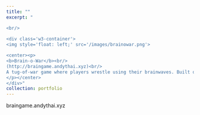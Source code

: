 ```yaml
---
title: ""
excerpt: "  

<br/>  
  
<div class='w3-container'>
<img style='float: left;' src='/images/brainowar.png'>

<center><p>
<b>Brain-o-War</b><br/>
(http://braingame.andythai.xyz)<br/>
A tug-of-war game where players wrestle using their brainwaves. Built on a rendering engine made from scratch with a simple bot agent of varying difficulties and interfaces with the Neurosky MindWave headset API.<br/>
</p></center>
</div>"
collection: portfolio
---
```


braingame.andythai.xyz
